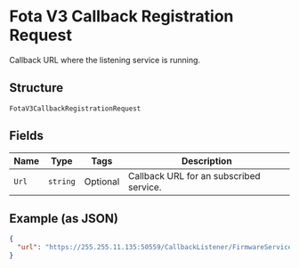 
# Fota V3 Callback Registration Request

Callback URL where the listening service is running.

## Structure

`FotaV3CallbackRegistrationRequest`

## Fields

| Name | Type | Tags | Description |
|  --- | --- | --- | --- |
| `Url` | `string` | Optional | Callback URL for an subscribed service. |

## Example (as JSON)

```json
{
  "url": "https://255.255.11.135:50559/CallbackListener/FirmwareServiceMessages.asmx"
}
```

